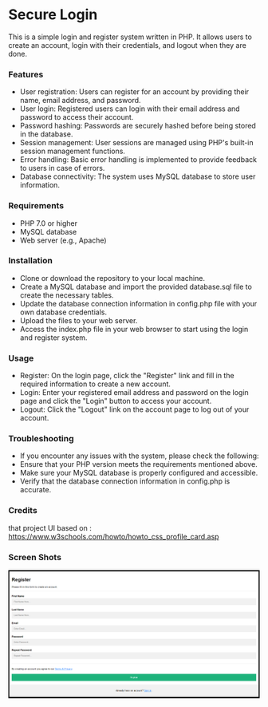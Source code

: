 # Secure Login
This is a simple login and register system written in PHP. It allows users to create an account, login with their credentials, and logout when they are done.

### Features
- User registration: Users can register for an account by providing their name, email address, and password.
- User login: Registered users can login with their email address and password to access their account.
- Password hashing: Passwords are securely hashed before being stored in the database.
- Session management: User sessions are managed using PHP's built-in session management functions.
- Error handling: Basic error handling is implemented to provide feedback to users in case of errors.
- Database connectivity: The system uses MySQL database to store user information.

### Requirements
- PHP 7.0 or higher
- MySQL database
- Web server (e.g., Apache)

### Installation
- Clone or download the repository to your local machine.
- Create a MySQL database and import the provided database.sql file to create the necessary tables.
- Update the database connection information in config.php file with your own database credentials.
- Upload the files to your web server.
- Access the index.php file in your web browser to start using the login and register system.

### Usage
- Register: On the login page, click the "Register" link and fill in the required information to create a new account.
- Login: Enter your registered email address and password on the login page and click the "Login" button to access your account.
- Logout: Click the "Logout" link on the account page to log out of your account.

### Troubleshooting
- If you encounter any issues with the system, please check the following:
- Ensure that your PHP version meets the requirements mentioned above.
- Make sure your MySQL database is properly configured and accessible.
- Verify that the database connection information in config.php is accurate.

### Credits
that project UI based on : https://www.w3schools.com/howto/howto_css_profile_card.asp

### Screen Shots
![APP-SS](https://github.com/Deshan555/Secure-Login/blob/master/Screenshot_7.png)

